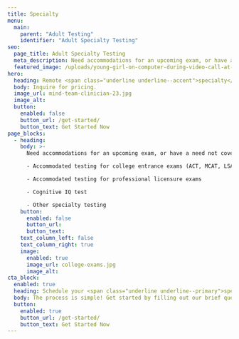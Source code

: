 ```yaml
---
title: Specialty
menu:
  main:
    parent: "Adult Testing"
    identifier: "Adult Specialty Testing"
seo:
  page_title: Adult Specialty Testing
  meta_description: Need accommodations for an upcoming exam, or have a specialty assessment you need to take? Schedule a Mind Team remote specialty test.
  featured_image: /uploads/young-girl-on-computer-during-video-call-at-desk.jpg
hero:
  heading: Remote <span class="underline underline--accent">specialty</span> testing for adults
  body: Inquire for pricing.
  image_url: mind-team-clinician-23.jpg
  image_alt:
  button:
    enabled: false
    button_url: /get-started/
    button_text: Get Started Now
page_blocks:
  - heading:
    body: >-
      Need accommodations for an upcoming exam, or have a need not covered in our main test offerings? Our expert clinicians can administer:

      - Accommodated testing for college entrance exams (ACT, MCAT, LSAT, etc.)

      - Accommodated testing for professional licensure exams 

      - Cognitive IQ test

      - Other specialty testing
    button:
      enabled: false
      button_url:
      button_text:
    text_column_left: false
    text_column_right: true
    image:
      enabled: true
      image_url: college-exams.jpg
      image_alt:
cta_block:
  enabled: true
  heading: Schedule your <span class="underline underline--primary">specialty</span> test.
  body: The process is simple! Get started by filling out our brief questionnaire.
  button:
    enabled: true
    button_url: /get-started/
    button_text: Get Started Now
---
```


